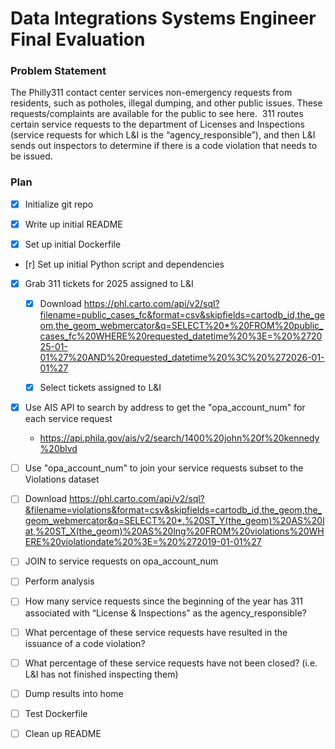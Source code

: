 # Data Integrations Systems Engineer Final Evaluation


### Problem Statement

The Philly311 contact center services non-emergency requests from residents, such as potholes, illegal dumping, and other public issues. These requests/complaints are available for the public to see here.  311 routes certain service requests to the department of Licenses and Inspections (service requests for which L&I is the “agency_responsible”), and then L&I sends out inspectors to determine if there is a code violation that needs to be issued. 

### Plan

- [x] Initialize git repo

- [x] Write up initial README

- [x] Set up initial Dockerfile

- [r] Set up initial Python script and dependencies

- [x] Grab 311 tickets for 2025 assigned to L&I

  - [x] Download https://phl.carto.com/api/v2/sql?filename=public_cases_fc&format=csv&skipfields=cartodb_id,the_geom,the_geom_webmercator&q=SELECT%20*%20FROM%20public_cases_fc%20WHERE%20requested_datetime%20%3E=%20%272025-01-01%27%20AND%20requested_datetime%20%3C%20%272026-01-01%27

  - [x] Select tickets assigned to L&I

- [x] Use AIS API to search  by address to get the "opa_account_num" for each service request

  - https://api.phila.gov/ais/v2/search/1400%20john%20f%20kennedy%20blvd

- [ ]  Use "opa_account_num" to join your service requests subset to the Violations dataset

  - [ ] Download https://phl.carto.com/api/v2/sql?&filename=violations&format=csv&skipfields=cartodb_id,the_geom,the_geom_webmercator&q=SELECT%20*,%20ST_Y(the_geom)%20AS%20lat,%20ST_X(the_geom)%20AS%20lng%20FROM%20violations%20WHERE%20violationdate%20%3E=%20%272019-01-01%27

  - [ ] JOIN to service requests on opa_account_num

- [ ]  Perform analysis

  - [ ] How many service requests since the beginning of the year has 311 associated with “License & Inspections” as the agency_responsible? 
    
  - [ ] What percentage of these service requests have resulted in the issuance of a code violation? 

  - [ ] What percentage of these service requests have not been closed? (i.e. L&I has not finished inspecting them)

- [ ] Dump results into home

- [ ] Test Dockerfile

- [ ] Clean up README


